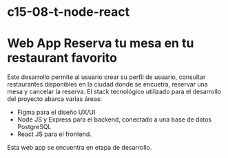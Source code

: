 # c15-08-t-node-react
# Web App Reserva tu mesa en tu restaurant favorito
Este desarrollo permite al usuario crear su perfil de usuario, consultar restaurantes disponibles en la ciudad donde se encuetra,
reservar una mesa y cancelar la reserva.
El stack tecnológico utilizado para el desarrollo del proyecto abarca varias áreas: 
 - Figma para el diseño UX/UI
 - Node JS y Express para el backend, conectado a una base de datos PostgreSQL
 - React JS para el frontend.

Esta web app se encuentra en etapa de desarrollo.
